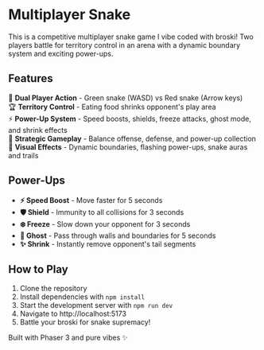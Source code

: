 # Multiplayer Snake

This is a competitive multiplayer snake game I vibe coded with broski!
Two players battle for territory control in an arena with a dynamic boundary system and exciting power-ups.

## Features

🐍 **Dual Player Action** - Green snake (WASD) vs Red snake (Arrow keys)  
🏆 **Territory Control** - Eating food shrinks opponent's play area  
⚡ **Power-Up System** - Speed boosts, shields, freeze attacks, ghost mode, and shrink effects  
🎯 **Strategic Gameplay** - Balance offense, defense, and power-up collection  
🎨 **Visual Effects** - Dynamic boundaries, flashing power-ups, snake auras and trails

## Power-Ups

- **⚡ Speed Boost** - Move faster for 5 seconds
- **🛡️ Shield** - Immunity to all collisions for 3 seconds  
- **❄️ Freeze** - Slow down your opponent for 3 seconds
- **👻 Ghost** - Pass through walls and boundaries for 5 seconds
- **✨ Shrink** - Instantly remove opponent's tail segments

## How to Play

1. Clone the repository
2. Install dependencies with `npm install`
3. Start the development server with `npm run dev`
4. Navigate to http://localhost:5173
5. Battle your broski for snake supremacy!

Built with Phaser 3 and pure vibes ✨